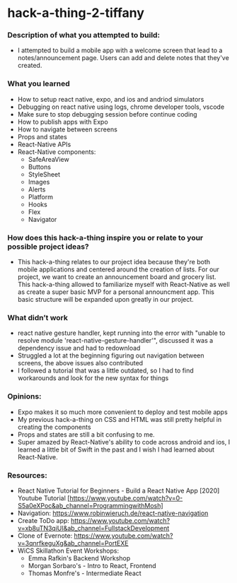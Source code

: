 # hack-a-thing-2-tiffany

### Description of what you attempted to build:

- I attempted to build a mobile app with a welcome screen that lead to a notes/announcement page. Users can add and delete notes that they've created.

### What you learned

- How to setup react native, expo, and ios and andriod simulators
- Debugging on react native using logs, chrome developer tools, vscode
- Make sure to stop debugging session before continue coding
- How to publish apps with Expo
- How to navigate between screens
- Props and states
- React-Native APIs
- React-Native components:
  - SafeAreaView
  - Buttons
  - StyleSheet
  - Images
  - Alerts
  - Platform
  - Hooks
  - Flex
  - Navigator

### How does this hack-a-thing inspire you or relate to your possible project ideas?

- This hack-a-thing relates to our project idea because they're both mobile applications and centered around the creation of lists. For our project, we want to create an announcement board and grocery list. This hack-a-thing allowed to familiarize myself with React-Native as well as create a super basic MVP for a personal announcment app. This basic structure will be expanded upon greatly in our project.

### What didn’t work

- react native gesture handler, kept running into the error with "unable to resolve module 'react-native-gesture-handler'", discussed it was a dependency issue and had to redownload
- Struggled a lot at the beginning figuring out navigation between screens, the above issues also contributed
- I followed a tutorial that was a little outdated, so I had to find workarounds and look for the new syntax for things

### Opinions:

- Expo makes it so much more convenient to deploy and test mobile apps
- My previous hack-a-thing on CSS and HTML was still pretty helpful in creating the components
- Props and states are still a bit confusing to me.
- Super amazed by React-Native's ability to code across android and ios, I learned a little bit of Swift in the past and I wish I had learned about React-Native.

### Resources:

- React Native Tutorial for Beginners - Build a React Native App [2020] Youtube Tutorial [https://www.youtube.com/watch?v=0-S5a0eXPoc&ab_channel=ProgrammingwithMosh]
- Navigation: https://www.robinwieruch.de/react-native-navigation
- Create ToDo app: https://www.youtube.com/watch?v=xb8uTN3qiUI&ab_channel=FullstackDevelopment
- Clone of Evernote: https://www.youtube.com/watch?v=3qnrfkeguXg&ab_channel=PortEXE
- WiCS Skillathon Event Workshops:
  - Emma Rafkin's Backend Workshop
  - Morgan Sorbaro's - Intro to React, Frontend
  - Thomas Monfre's - Intermediate React
